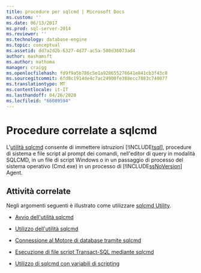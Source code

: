 ```yaml
---
title: procedure per sqlcmd | Microsoft Docs
ms.custom: ''
ms.date: 06/13/2017
ms.prod: sql-server-2014
ms.reviewer: ''
ms.technology: database-engine
ms.topic: conceptual
ms.assetid: dd7a2d2b-6327-4d77-ac5a-580d36073ad4
author: mashamsft
ms.author: mathoma
manager: craigg
ms.openlocfilehash: fd9f9a5b786c5e1a928655276641e841cb3f43c8
ms.sourcegitcommit: 6fd8c1914de4c7ac24900fe388ecc7883c740077
ms.translationtype: MT
ms.contentlocale: it-IT
ms.lasthandoff: 04/26/2020
ms.locfileid: "66089594"
---
```

# <a name="sqlcmd-how-to-topics"></a>Procedure correlate a sqlcmd
   L'[utilità sqlcmd](../tools/sqlcmd-utility.md) consente di immettere istruzioni [!INCLUDE[tsql](../includes/tsql-md.md)], procedure di sistema e file script al prompt dei comandi, nell'editor di query in modalità SQLCMD, in un file di script Windows o in un passaggio di processo del sistema operativo (Cmd.exe) in un processo di [!INCLUDE[ssNoVersion](../includes/ssnoversion-md.md)] Agent.  
  
## <a name="related-tasks"></a>Attività correlate  
 Negli argomenti seguenti è illustrato come utilizzare [sqlcmd Utility](../tools/sqlcmd-utility.md).  
  
-   [Avvio dell'utilità sqlcmd](../relational-databases/scripting/sqlcmd-start-the-utility.md)  
  
-   [Utilizzo dell'utilità sqlcmd](../relational-databases/scripting/sqlcmd-use-the-utility.md)  
  
-   [Connessione al Motore di database tramite sqlcmd](../relational-databases/scripting/sqlcmd-connect-to-the-database-engine.md)  
  
-   [Esecuzione di file script Transact-SQL mediante sqlcmd](../relational-databases/scripting/sqlcmd-run-transact-sql-script-files.md)  
  
-   [Utilizzo di sqlcmd con variabili di scripting](../relational-databases/scripting/sqlcmd-use-with-scripting-variables.md)  
  
  
